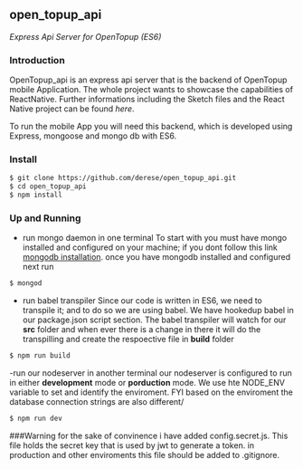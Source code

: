 ## open_topup_api
_Express Api Server for OpenTopup (ES6)_

### Introduction

OpenTopup_api is an express api server that is the backend of OpenTopup mobile Application. The whole project wants to showcase the capabilities of ReactNative. Further informations including the Sketch files and the React Native project can be found _here_.

To run the mobile App you will need this backend, which is developed using Express, mongoose and mongo db with ES6.

### Install

```sh
$ git clone https://github.com/derese/open_topup_api.git
$ cd open_topup_api
$ npm install
```

### Up and Running 

- run mongo daemon in one terminal
To start with you must have mongo installed and configured on your machine; if you dont follow this link [mongodb installation](https://docs.mongodb.com/manual/installation/ "mongo").
once you have mongodb installed and configured next run 

```sh
$ mongod
```
- run babel transpiler
Since our code is written in ES6, we need to transpile it; and to do so we are using babel. We have hookedup babel in our package.json script section. The babel transpiler will watch for our **src** folder and when ever there is a change in there it will do the transpilling and create the respoective file in **build** folder

```sh
$ npm run build
```

-run our nodeserver in another terminal
our nodeserver is configured to run in either **development** mode or **porduction** mode. We use hte NODE_ENV variable to set and identify the enviroment. FYI based on the enviroment the database connection strings are also different/

```sh
$ npm run dev
```

###Warning
for the sake of convinence i have added config.secret.js. This file holds the secret key that is used by jwt to generate a token. in production and other enviroments this file should be added to .gitignore.


